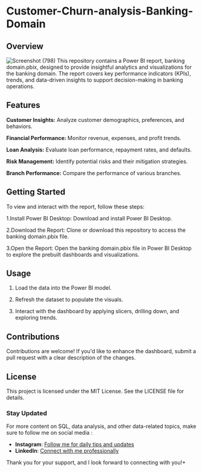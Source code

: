 # Customer-Churn-analysis-Banking-Domain
## Overview
![Screenshot (798)](https://github.com/user-attachments/assets/9325b011-9217-4335-b835-fbf7103b6dbf)
This repository contains a Power BI report, banking domain.pbix, designed to provide insightful analytics and visualizations for the banking domain. The report covers key performance indicators (KPIs), trends, and data-driven insights to support decision-making in banking operations.


## Features
**Customer Insights:** Analyze customer demographics, preferences, and behaviors.

**Financial Performance:** Monitor revenue, expenses, and profit trends.

**Loan Analysis:** Evaluate loan performance, repayment rates, and defaults.

**Risk Management:** Identify potential risks and their mitigation strategies.

**Branch Performance:** Compare the performance of various branches.

## Getting Started
To view and interact with the report, follow these steps:

1.Install Power BI Desktop:
Download and install Power BI Desktop.

2.Download the Report:
Clone or download this repository to access the banking domain.pbix file.

3.Open the Report:
Open the banking domain.pbix file in Power BI Desktop to explore the prebuilt dashboards and visualizations.

## Usage

1. Load the data into the Power BI model.

2. Refresh the dataset to populate the visuals.

3. Interact with the dashboard by applying slicers, drilling down, and exploring trends.

## Contributions

Contributions are welcome! If you'd like to enhance the dashboard, submit a pull request with a clear description of the changes.

## License

This project is licensed under the MIT License. See the LICENSE file for details.

### Stay Updated 

For more content on SQL, data analysis, and other data-related topics, make sure to follow me on social media :

- **Instagram**: [Follow me for daily tips and updates](https://www.instagram.com/_.ellieee__/)
- **LinkedIn**: [Connect with me professionally](https://www.linkedin.com/in/seema-sanga-79a23316b/)

Thank you for your support, and I look forward to connecting with you!+
